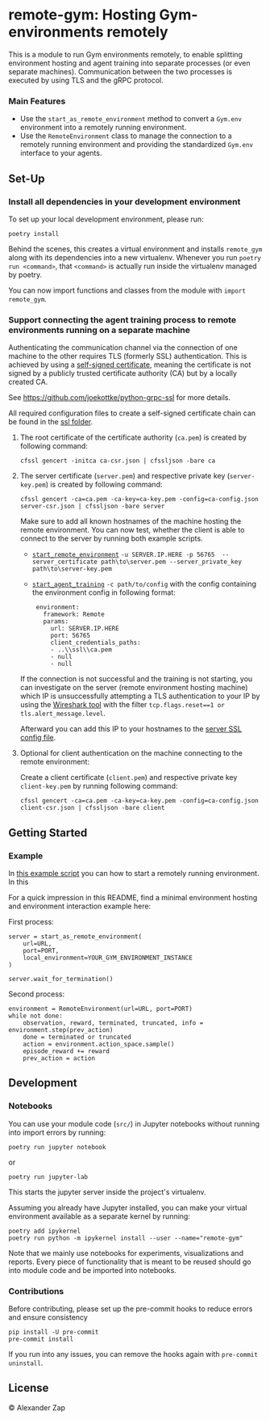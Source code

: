 # remote-gym: Hosting Gym-environments remotely

This is a module to run Gym environments remotely, to enable splitting environment hosting and agent training into separate processes (or even separate machines). Communication between the two processes is executed by using TLS and the gRPC protocol.

### Main Features
- Use the `start_as_remote_environment` method to convert a `Gym.env` environment into a remotely running environment.
- Use the `RemoteEnvironment` class to manage the connection to a remotely running environment and providing the standardized `Gym.env` interface to your agents.


## Set-Up

### Install all dependencies in your development environment

To set up your local development environment, please run:

    poetry install

Behind the scenes, this creates a virtual environment and installs `remote_gym` along with its dependencies into a new virtualenv. Whenever you run `poetry run <command>`, that `<command>` is actually run inside the virtualenv managed by poetry.

You can now import functions and classes from the module with `import remote_gym`.


### Support connecting the agent training process to remote environments running on a separate machine
Authenticating the communication channel via the connection of one machine to the other requires TLS (formerly SSL)
authentication.
This is achieved by using a [self-signed certificate](https://en.wikipedia.org/wiki/Self-signed_certificate),
meaning the certificate is not signed by a publicly trusted certificate authority (CA) but by a locally created CA.

See https://github.com/joekottke/python-grpc-ssl for more details.

All required configuration files to create a self-signed certificate chain can be found in the [ssl folder](/ssl).

1. The root certificate of the certificate authority (`ca.pem`) is created by following command:

       cfssl gencert -initca ca-csr.json | cfssljson -bare ca


2. The server certificate (`server.pem`) and respective private key (`server-key.pem`) is created by following command:

       cfssl gencert -ca=ca.pem -ca-key=ca-key.pem -config=ca-config.json server-csr.json | cfssljson -bare server

    Make sure to add all known hostnames of the machine hosting the remote environment. You can now test, whether the
    client is able to connect to the server by running both example scripts.
   - [`start_remote_environment`](/synthetic_player_experiment_space/start_remote_environment.py) `-u SERVER.IP.HERE -p 56765  --server_certificate path\to\server.pem --server_private_key path\to\server-key.pem`
   - [`start_agent_training`](/synthetic_player_experiment_space/start_agent_training.py) `-c path/to/config` with the config containing the environment config in following format:

          environment:
            framework: Remote
            params:
              url: SERVER.IP.HERE
              port: 56765
              client_credentials_paths:
              - ..\\ssl\\ca.pem
              - null
              - null

    If the connection is not successful and the training is not starting, you can investigate on the server
    (remote environment hosting machine) which IP is unsuccessfully attempting a TLS authentication to your IP by using
    the [Wireshark tool](https://www.wireshark.org/download.html) with the filter `tcp.flags.reset==1 or tls.alert_message.level`.

    Afterward you can add this IP to your hostnames to the [server SSL config file](/ssl/server-csr.json).


3. Optional for client authentication on the machine connecting to the remote environment:

    Create a client certificate (`client.pem`) and respective private key `client-key.pem` by running following command:

       cfssl gencert -ca=ca.pem -ca-key=ca-key.pem -config=ca-config.json client-csr.json | cfssljson -bare client



## Getting Started


### Example

In [this example script](exploration/start_remote_environment.py) you can how to start a remotely running environment.
In this

For a quick impression in this README, find a minimal environment hosting and environment interaction example here:

First process:
```
server = start_as_remote_environment(
    url=URL,
    port=PORT,
    local_environment=YOUR_GYM_ENVIRONMENT_INSTANCE
)

server.wait_for_termination()
```

Second process:
```
environment = RemoteEnvironment(url=URL, port=PORT)
while not done:
    observation, reward, terminated, truncated, info = environment.step(prev_action)
    done = terminated or truncated
    action = environment.action_space.sample()
    episode_reward += reward
    prev_action = action
```

## Development

### Notebooks

You can use your module code (`src/`) in Jupyter notebooks without running into import errors by running:

    poetry run jupyter notebook

or

    poetry run jupyter-lab

This starts the jupyter server inside the project's virtualenv.

Assuming you already have Jupyter installed, you can make your virtual environment available as a separate kernel by running:

    poetry add ipykernel
    poetry run python -m ipykernel install --user --name="remote-gym"

Note that we mainly use notebooks for experiments, visualizations and reports. Every piece of functionality that is meant to be reused should go into module code and be imported into notebooks.

### Contributions

Before contributing, please set up the pre-commit hooks to reduce errors and ensure consistency

    pip install -U pre-commit
    pre-commit install

If you run into any issues, you can remove the hooks again with `pre-commit uninstall`.

## License

© Alexander Zap
